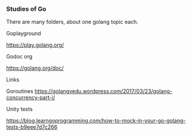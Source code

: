 ###  Studies of Go

There are many folders, about one golang topic each.

Goplayground

https://play.golang.org/

Godoc org

https://golang.org/doc/

Links

Goroutines https://golangvedu.wordpress.com/2017/03/23/golang-concurrency-part-i/

Unity tests

https://blog.learngoprogramming.com/how-to-mock-in-your-go-golang-tests-b9eee7d7c266
